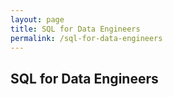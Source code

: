 ```yaml
---
layout: page
title: SQL for Data Engineers
permalink: /sql-for-data-engineers
---
```


## SQL for Data Engineers

